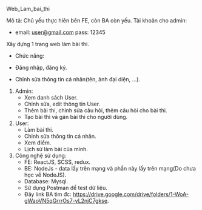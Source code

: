 Web_Lam_bai_thi

Mô tả: Chủ yếu thực hiên bên FE, còn BA còn yếu.
Tài khoản cho admin: 
- email: user@gmail.com    pass: 12345

Xây dựng 1 trang web làm bài thi.
- Chức năng:

- Đăng nhập, đăng ký.
- Chỉnh sửa thông tin cá nhân(tên, ảnh đại diện, ...).

1. Admin: 
	- Xem danh sách User.
	- Chỉnh sửa, edit thông tin User.
	- Thêm bài thi, chỉnh sửa câu hỏi, thêm câu hỏi cho bài thi.
	- Tạo bài thi và gán bài thi cho người dùng.
3. User:
	- Làm bài thi.
	- Chỉnh sửa thông tin cá nhân.
	- Xem điểm.
	- Lịch sử làm bài của mình.
4. Công nghệ sử dụng:
	- FE: ReactJS, SCSS, redux.
	- BE: NodeJs - data lấy trên mạng và phần này lấy trên mạng(Do chưa học về NodeJS).
	- Database: Mysql.
	- Sử dụng Postman để test dữ liệu.
	- Đây link BA tìm đc: https://drive.google.com/drive/folders/1-WoA-gWaoVN5qGrrrOs7-yL2njC7gkse.
